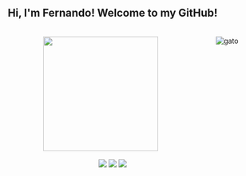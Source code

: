 <div align="center">
  <h2>
    Hi, I'm Fernando! Welcome to my GitHub!
  </h2>
</div>
</br>
<div align="center">
  <a href="https://github.com/FernandoCesarMS">
  <img height="230em" src="https://github-readme-stats.vercel.app/api/top-langs/?username=FernandoCesarMS&layout=compact&langs_count=7&theme=dracula"/>
    <img align="right" alt="gato" src="https://cdn.discordapp.com/attachments/879815405718355978/934257585161404547/CatCatsGIF.gif">
</div>
  </br>
 <div align="center"> 
  <a href="https://instagram.com/nandocesarms" target="_blank"><img src="https://img.shields.io/badge/-Instagram-%23E4405F?style=for-the-badge&logo=instagram&logoColor=white" target="_blank"></a>
  <a href = "mailto:cmnando.silva@gmail.com"><img src="https://img.shields.io/badge/-Gmail-%23333?style=for-the-badge&logo=gmail&logoColor=white" target="_blank"></a>
  <a href="https://www.linkedin.com/in/fernandocesarmsilva" target="_blank"><img src="https://img.shields.io/badge/-LinkedIn-%230077B5?style=for-the-badge&logo=linkedin&logoColor=white" target="_blank"></a> 
  
 </div>
 
 
